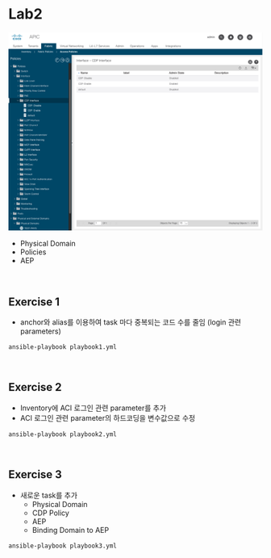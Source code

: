 # Lab2

![](../images/lab2.png)

- Physical Domain
- Policies
- AEP

<br>

## Exercise 1
- anchor와 alias를 이용하여 task 마다 중복되는 코드 수를 줄임 (login 관련 parameters)
```
ansible-playbook playbook1.yml
```


<br>

## Exercise 2
- Inventory에 ACI 로그인 관련 parameter를 추가
- ACI 로그인 관련 parameter의 하드코딩을 변수값으로 수정
```
ansible-playbook playbook2.yml
```


<br>

## Exercise 3
- 새로운 task를 추가
  - Physical Domain
  - CDP Policy
  - AEP
  - Binding Domain to AEP
```
ansible-playbook playbook3.yml
```